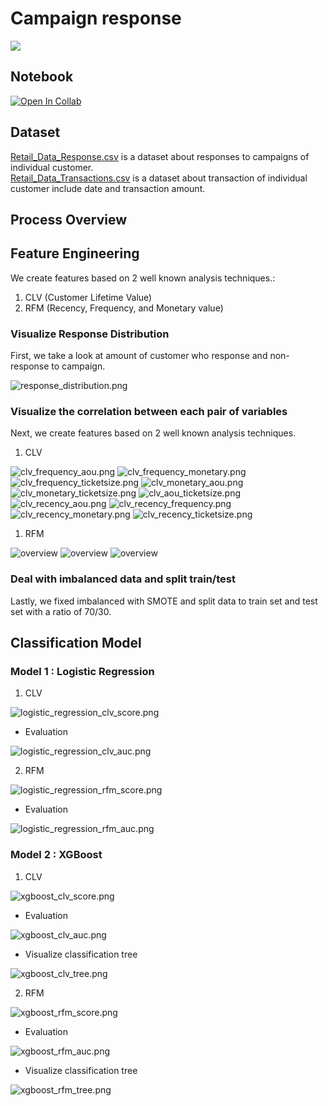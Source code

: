 # Campaign response
[![](https://img.shields.io/badge/-Python-yellow)](https://www.python.org/)

## Notebook
[![Open In Collab](https://colab.research.google.com/assets/colab-badge.svg)](https://colab.research.google.com/github/NittyNice/BADS7105-CRM-Analytics/blob/main/Assignment-4_Campaign%20response/Campaign_response_model.ipynb) 

## Dataset
[Retail_Data_Response.csv](https://github.com/NittyNice/BADS7105-CRM-Analytics/blob/main/data/Retail_Data_Response.csv) is a dataset about responses to campaigns of individual customer.  
[Retail_Data_Transactions.csv](https://github.com/NittyNice/BADS7105-CRM-Analytics/blob/main/data/Retail_Data_Transactions.csv) is a dataset about transaction of individual customer include date and transaction amount.

## Process Overview

## Feature Engineering
We create features based on 2 well known analysis techniques.:
1) CLV (Customer Lifetime Value)
2) RFM (Recency, Frequency, and Monetary value)

### Visualize Response Distribution
First, we take a look at amount of customer who response and non-response to campaign.  

![response_distribution.png](./img/response_distribution.png)

### Visualize the correlation between each pair of variables
Next, we create features based on 2 well known analysis techniques.
1) CLV  

![clv_frequency_aou.png](./img/clv_frequency_aou.png) ![clv_frequency_monetary.png](./img/clv_frequency_monetary.png) 
![clv_frequency_ticketsize.png](./img/clv_frequency_ticketsize.png) ![clv_monetary_aou.png](./img/clv_monetary_aou.png) 
![clv_monetary_ticketsize.png](./img/clv_monetary_ticketsize.png) ![clv_aou_ticketsize.png](./img/clv_aou_ticketsize.png) 
![clv_recency_aou.png](./img/clv_recency_aou.png) ![clv_recency_frequency.png](./img/clv_recency_frequency.png) 
![clv_recency_monetary.png](./img/clv_recency_monetary.png) ![clv_recency_ticketsize.png](./img/clv_recency_ticketsize.png)

1) RFM  

![overview](./img/rfm_frequency_monetary.png) ![overview](./img/rfm_recency_frequency.png) 
![overview](./img/rfm_recency_monetary.png)

### Deal with imbalanced data and split train/test
Lastly, we fixed imbalanced with SMOTE and split data to train set and test set with a ratio of 70/30.

## Classification Model
### Model 1 : Logistic Regression

1) CLV  

![logistic_regression_clv_score.png](./img/logistic_regression_clv_score.png)

- Evaluation  

![logistic_regression_clv_auc.png](./img/logistic_regression_clv_auc.png)

2) RFM  

![logistic_regression_rfm_score.png](./img/logistic_regression_rfm_score.png)

- Evaluation  

![logistic_regression_rfm_auc.png](./img/logistic_regression_rfm_auc.png)

### Model 2 : XGBoost
1) CLV  

![xgboost_clv_score.png](./img/xgboost_clv_score.png)

- Evaluation  

![xgboost_clv_auc.png](./img/xgboost_clv_auc.png)

- Visualize classification tree  

![xgboost_clv_tree.png](./img/xgboost_clv_tree.png)

2) RFM  

![xgboost_rfm_score.png](./img/xgboost_rfm_score.png)

- Evaluation  

![xgboost_rfm_auc.png](./img/xgboost_rfm_auc.png)

- Visualize classification tree  

![xgboost_rfm_tree.png](./img/xgboost_rfm_tree.png)

